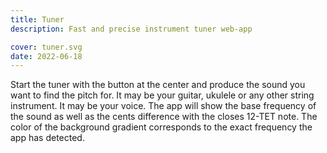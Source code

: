 ```yaml
---
title: Tuner
description: Fast and precise instrument tuner web-app

cover: tuner.svg
date: 2022-06-18
---
```


<ClientOnly>
  <pitch-tuner />
</ClientOnly>

Start the tuner with the button at the center and produce the sound you want to find the pitch for. It may be your guitar, ukulele or any other string instrument. It may be your voice. The app will show the base frequency of the sound as well as the cents difference with the closes 12-TET note. The color of the background gradient corresponds to the exact frequency the app has detected.

